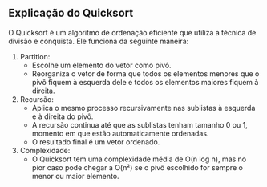 ## Explicação do Quicksort
O Quicksort é um algoritmo de ordenação eficiente que utiliza a técnica de divisão e conquista. Ele funciona da seguinte maneira:
1. Partition: 
    - Escolhe um elemento do vetor como pivô.
    - Reorganiza o vetor de forma que todos os elementos menores que o pivô fiquem à esquerda dele e todos os elementos maiores fiquem à direita.
2. Recursão:
    - Aplica o mesmo processo recursivamente nas sublistas à esquerda e à direita do pivô.
    - A recursão continua até que as sublistas tenham tamanho 0 ou 1, momento em que estão automaticamente ordenadas.
    - O resultado final é um vetor ordenado.
3. Complexidade:
    - O Quicksort tem uma complexidade média de O(n log n), mas no pior caso pode chegar a O(n²) se o pivô escolhido for sempre o menor ou maior elemento.

## 